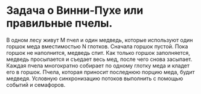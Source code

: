 # Задача о Винни-Пухе или правильные пчелы.
В одном лесу живут M пчел и один медведь, которые используют один горшок меда вместимостью N глотков.
Сначала горшок пустой. Пока горшок не наполнится, медведь спит.
Как только горшок заполняется, медведь просыпается и съедает весь мед, после чего снова засыпает.
Каждая пчела многократно собирает по одному глотку меда и кладет его в горшок.
Пчела, которая приносит последнюю порцию меда, будит медведя.
Условную синхронизацию потоков выполнить с помощью событий и семафоров.

